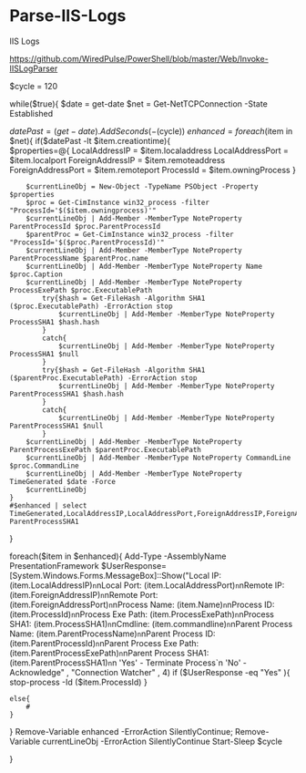 # Parse-IIS-Logs
IIS Logs

https://github.com/WiredPulse/PowerShell/blob/master/Web/Invoke-IISLogParser



$cycle = 120

while($true){
$date = get-date
$net =  Get-NetTCPConnection -State Established 

$datePast = (get-date).AddSeconds(-($cycle))
$enhanced = foreach($item in $net){
    if($datePast -lt $item.creationtime){   
        $properties=@{
        LocalAddressIP = $item.localaddress
        LocalAddressPort = $item.localport
        ForeignAddressIP = $item.remoteaddress
        ForeignAddressPort = $item.remoteport
        ProcessId = $item.owningProcess
        }

		$currentLineObj = New-Object -TypeName PSObject -Property $properties
		$proc = Get-CimInstance win32_process -filter "ProcessId='$($item.owningprocess)'"
		$currentLineObj | Add-Member -MemberType NoteProperty ParentProcessId $proc.ParentProcessId
		$parentProc = Get-CimInstance win32_process -filter "ProcessId='$($proc.ParentProcessId)'"
		$currentLineObj | Add-Member -MemberType NoteProperty ParentProcessName $parentProc.name
		$currentLineObj | Add-Member -MemberType NoteProperty Name $proc.Caption
		$currentLineObj | Add-Member -MemberType NoteProperty ProcessExePath $proc.ExecutablePath
		    try{$hash = Get-FileHash -Algorithm SHA1 ($proc.ExecutablePath) -ErrorAction stop
                $currentLineObj | Add-Member -MemberType NoteProperty ProcessSHA1 $hash.hash
            }
            catch{
                $currentLineObj | Add-Member -MemberType NoteProperty ProcessSHA1 $null
            }
            try{$hash = Get-FileHash -Algorithm SHA1 ($parentProc.ExecutablePath) -ErrorAction stop
                $currentLineObj | Add-Member -MemberType NoteProperty ParentProcessSHA1 $hash.hash
            }
            catch{
                $currentLineObj | Add-Member -MemberType NoteProperty ParentProcessSHA1 $null
            }
		$currentLineObj | Add-Member -MemberType NoteProperty ParentProcessExePath $parentProc.ExecutablePath
		$currentLineObj | Add-Member -MemberType NoteProperty CommandLine $proc.CommandLine
		$currentLineObj | Add-Member -MemberType NoteProperty TimeGenerated $date -Force
		$currentLineObj
	}
	#$enhanced | select TimeGenerated,LocalAddressIP,LocalAddressPort,ForeignAddressIP,ForeignAddressPort,Name,ProcessId,ProcessExePath,ProcessSHA1,CommandLine,ParentProcessName,ParentProcessId,ParentProcessExePath, ParentProcessSHA1
}

foreach($item in $enhanced){
Add-Type -AssemblyName PresentationFramework
$UserResponse= [System.Windows.Forms.MessageBox]::Show("Local IP:    $($item.LocalAddressIP)`n`nLocal Port:    $($item.LocalAddressPort)`n`nRemote IP:    $($item.ForeignAddressIP)`n`nRemote Port:    $($item.ForeignAddressPort)`n`nProcess Name:    $($item.Name)`n`nProcess ID:    $($item.ProcessId)`n`nProcess Exe Path:    $($item.ProcessExePath)`n`nProcess SHA1:    $($item.ProcessSHA1)`n`nCmdline:    $($item.commandline)`n`nParent Process Name:    $($item.ParentProcessName)`n`nParent Process ID:    $($item.ParentProcessId)`n`nParent Process Exe Path:    $($item.ParentProcessExePath)`n`nParent Process SHA1:    $($item.ParentProcessSHA1)`n`n                                                                               'Yes' - Terminate Process`n                                                                               'No' - Acknowledge" , "Connection Watcher" , 4)
    if ($UserResponse -eq "Yes" ){
        stop-process -Id ($item.ProcessId)
    } 

    else{ 
        #
    }
}
Remove-Variable enhanced -ErrorAction SilentlyContinue; Remove-Variable currentLineObj -ErrorAction SilentlyContinue
Start-Sleep $cycle

}
